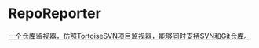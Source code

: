 # RepoReporter

[一个仓库监视器，仿照TortoiseSVN项目监视器，能够同时支持SVN和Git仓库。](https://blog.beyondxin.top/我的项目/RepoReporter.html)



